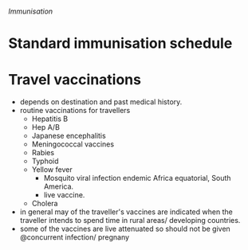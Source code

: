 ###### Immunisation

# Standard immunisation schedule

# Travel vaccinations
- depends on destination and past medical history. 
- routine vaccinations for travellers
    + Hepatitis B
    + Hep A/B
    + Japanese encephalitis
    + Meningococcal vaccines
    + Rabies
    + Typhoid
    + Yellow fever
        * Mosquito viral infection endemic Africa equatorial, South America. 
        * live vaccine. 
    + Cholera
- in general may of the traveller's vaccines are indicated when the traveller intends to spend time in rural areas/ developing countries. 
- some of the vaccines are live attenuated so should not be given @concurrent infection/ pregnany
